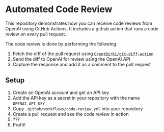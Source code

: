 # Automated Code Review

This repository demonstrates how you can receive code reviews from OpenAI using GitHub Actions. It includes a github action that runs a code review on every pull request.

The code review is done by performing the following:

1. Fetch the diff of the pull request using [`GrantBirki/git-diff-action`](https://github.com/GrantBirki/git-diff-action)
2. Send the diff to OpenAI for review using the OpenAI API
3. Capture the response and add it as a comment to the pull request

## Setup

1. Create an OpenAI account and get an API key
2. Add the API key as a secret in your repository with the name `OPENAI_API_KEY`
3. Copy `.github/workflows/code-review.yml` into your repository
4. Create a pull request and see the code review in action
5. ???
6. Profit!
